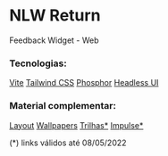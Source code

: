 # NLW Return
Feedback Widget - Web

### Tecnologias:
[Vite](https://vitejs.dev/guide/#scaffolding-your-first-vite-project)
[Tailwind CSS](https://tailwindcss.com/docs/installation)
[Phosphor](https://phosphoricons.com/)
[Headless UI](https://headlessui.dev/react/popover)

### Material complementar:
[Layout](https://www.figma.com/file/sk4LIu56Evs9fhFFYce6NT/Feedback-Widget-(Community)?node-id=100%3A2114)
[Wallpapers](https://www.figma.com/file/WPwlviG3NIrNdDs5mpsAzI/Wallpapers---NLW-Return-(Community)?node-id=0%3A1)
[Trilhas*](https://efficient-sloth-d85.notion.site/NLW-Return-4e1cf60ece8f42d08254810f7bb14401)
[Impulse*](https://efficient-sloth-d85.notion.site/Impulse-58f2daadb8e1433894420cbc57571087)

(*) links válidos até 08/05/2022
